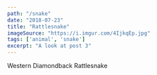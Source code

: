 ```yaml
---
path: "/snake"
date: "2018-07-23"
title: "Rattlesnake"
imageSource: "https://i.imgur.com/4IjkqEp.jpg"
tags: ['animal', 'snake']
excerpt: "A look at post 3"
---
```


Western Diamondback Rattlesnake


